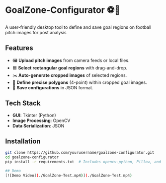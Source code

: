 # GoalZone-Configurator ⚽🎯
A user-friendly desktop tool to define and save goal regions on football pitch images for post analysis

## **Features**  
- 🖼️ **Upload pitch images** from camera feeds or local files.  
- 🟦 **Select rectangular goal regions** with drag-and-drop.  
- ✂️ **Auto-generate cropped images** of selected regions.  
- 🔳 **Define precise polygons** (4-point) within cropped goal images.  
- 📁 **Save configurations** in JSON format.  

## **Tech Stack**  
- **GUI**: Tkinter (Python)  
- **Image Processing**: OpenCV  
- **Data Serialization**: JSON  

## **Installation**  
```bash
git clone https://github.com/yourusername/goalzone-configurator.git
cd goalzone-configurator
pip install -r requirements.txt  # Includes opencv-python, Pillow, and tkinter

## Demo
[![Demo Video](./GoalZone-Test.mp4)](./GoalZone-Test.mp4)
